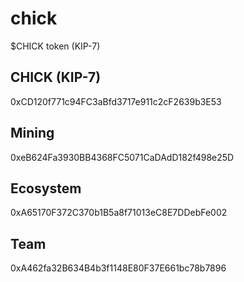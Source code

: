 # chick
$CHICK token (KIP-7)

## CHICK (KIP-7)
0xCD120f771c94FC3aBfd3717e911c2cF2639b3E53

## Mining
0xeB624Fa3930BB4368FC5071CaDAdD182f498e25D

## Ecosystem
0xA65170F372C370b1B5a8f71013eC8E7DDebFe002

## Team
0xA462fa32B634B4b3f1148E80F37E661bc78b7896
